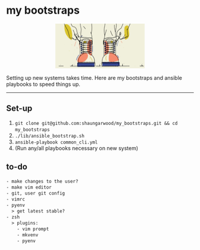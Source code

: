 # my bootstraps

<p align="center">
  <img src="lib/logo.jpeg" width="240" height="120" />
</p>


Setting up new systems takes time. Here are my bootstraps and ansible playbooks to speed things up.

---

## Set-up
1. ```git clone git@github.com:shaungarwood/my_bootstraps.git && cd my_bootstraps```
2. ```./lib/ansible_bootstrap.sh```
3. ```ansible-playbook common_cli.yml```
4. (Run any/all playbooks necessary on new system)

## to-do
```
- make changes to the user?
- make vim editor
- git, user git config
- vimrc
- pyenv
  > get latest stable?
- zsh
  > plugins:
    - vim prompt
    - mkvenv
    - pyenv
```
